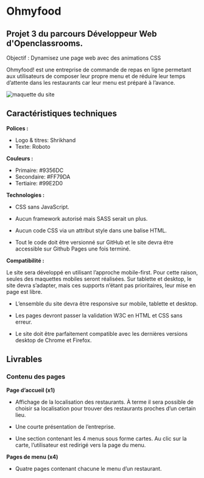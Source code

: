 ﻿# Ohmyfood

## Projet 3 du parcours Développeur Web d'Openclassrooms.

Objectif : Dynamisez une page web avec des animations CSS

Ohmyfood! est une entreprise de commande de repas en ligne permetant aux
utilisateurs de composer leur propre menu et de réduire leur temps d’attente dans les
restaurants car leur menu est préparé à l’avance.



<img src="https://user.oc-static.com/upload/2020/08/24/15982605908418_Maquettes%20Ohmyfood.jpg" alt="maquette du site" />



## Caractéristiques techniques

**Polices :**
- Logo & titres: Shrikhand
- Texte: Roboto

**Couleurs :**
- Primaire: #9356DC
- Secondaire: #FF79DA
- Tertiaire: #99E2D0

**Technologies :**

- CSS sans JavaScript.

- Aucun framework autorisé mais SASS serait un plus.

- Aucun code CSS via un attribut style dans une balise HTML.

- Tout le code doit être versionné sur GitHub et le site devra être accessible sur
Github Pages une fois terminé.

**Compatibilité :**

Le site sera développé en utilisant l’approche mobile-first. Pour cette raison, seules des maquettes mobiles seront réalisées.
Sur tablette et desktop, le site devra s’adapter, mais ces supports n’étant pas prioritaires,
leur mise en page est libre.

- L’ensemble du site devra être responsive sur mobile, tablette et desktop.

- Les pages devront passer la validation W3C en HTML et CSS sans erreur.

- Le site doit être parfaitement compatible avec les dernières versions desktop de
Chrome et Firefox.

## Livrables

### Contenu des pages

**Page d’accueil (x1)**

- Affichage de la localisation des restaurants. À terme il sera possible de choisir sa
localisation pour trouver des restaurants proches d’un certain lieu.
 
- Une courte présentation de l’entreprise.

- Une section contenant les 4 menus sous forme cartes. Au clic sur la carte,
l’utilisateur est redirigé vers la page du menu.

**Pages de menu (x4)**

- Quatre pages contenant chacune le menu d’un restaurant.
